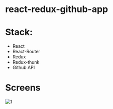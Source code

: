 # react-redux-github-app

# Stack:
* React
* React-Router
* Redux
* Redux-thunk
* Github API

# Screens
![1](https://github.com/kirillshapovalovv/react-redux-github-app/src/screenshots/1.png)
